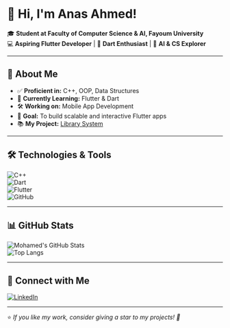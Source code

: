# 👋 Hi, I'm Anas Ahmed!  

🎓 **Student at Faculty of Computer Science & AI, Fayoum University**  
💻 **Aspiring Flutter Developer** | 📱 **Dart Enthusiast** | 🤖 **AI & CS Explorer**  

---

## 🚀 About Me  
- ✅ **Proficient in:** C++, OOP, Data Structures  
- 🌱 **Currently Learning:** Flutter & Dart  
- 🛠️ **Working on:** Mobile App Development  
- 🎯 **Goal:** To build scalable and interactive Flutter apps  
- 📚 **My Project:** [Library System](https://github.com/AnasAhmed2005916/library-system)  

---

## 🛠️ Technologies & Tools  
![C++](https://img.shields.io/badge/C++-00599C?style=for-the-badge&logo=cplusplus&logoColor=white)  
![Dart](https://img.shields.io/badge/Dart-0175C2?style=for-the-badge&logo=dart&logoColor=white)  
![Flutter](https://img.shields.io/badge/Flutter-02569B?style=for-the-badge&logo=flutter&logoColor=white)  
![GitHub](https://img.shields.io/badge/GitHub-181717?style=for-the-badge&logo=github&logoColor=white)  

---

## 📊 GitHub Stats  
![Mohamed's GitHub Stats](https://github-readme-stats.vercel.app/api?username=AnasAhmed2005916&show_icons=true&theme=radical)  
![Top Langs](https://github-readme-stats.vercel.app/api/top-langs/?username=AnasAhmed2005916&layout=compact&theme=radical)  

---

## 📢 Connect with Me  
[![LinkedIn](https://img.shields.io/badge/LinkedIn-0A66C2?style=for-the-badge&logo=linkedin&logoColor=white)](https://www.linkedin.com/in/anas-ahmed-mazhar/)  
  

---

⭐️ *If you like my work, consider giving a star to my projects! 🚀*  
